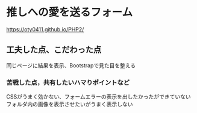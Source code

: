 # 推しへの愛を送るフォーム
https://oty0411.github.io/PHP2/

## 工夫した点、こだわった点
同じページに結果を表示、Bootstrapで見た目を整える

### 苦戦した点，共有したいハマりポイントなど
CSSがうまく効かない、フォームエラーの表示を出したかったができていない
フォルダ内の画像を表示させたいがうまく表示しない




